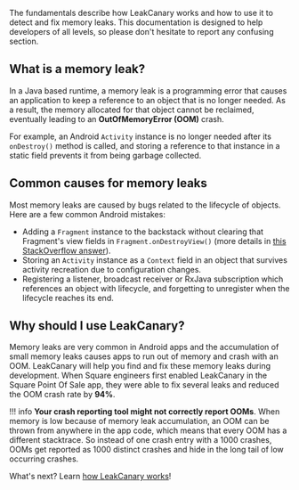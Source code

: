 The fundamentals describe how LeakCanary works and how to use it to detect and fix memory leaks. This documentation is designed to help developers of all levels, so please don't hesitate to report any confusing section.

## What is a memory leak?

In a Java based runtime, a memory leak is a programming error that causes an application to keep a reference to an object that is no longer needed. As a result, the memory allocated for that object cannot be reclaimed, eventually leading to an **OutOfMemoryError (OOM)** crash.

For example, an Android `Activity` instance is no longer needed after its `onDestroy()` method is called, and storing a reference to that instance in a static field prevents it from being garbage collected.

## Common causes for memory leaks

Most memory leaks are caused by bugs related to the lifecycle of objects. Here are a few common Android mistakes:

* Adding a `Fragment` instance to the backstack without clearing that Fragment's view fields in `Fragment.onDestroyView()` (more details in [this StackOverflow answer](https://stackoverflow.com/a/59504797/703646)).
* Storing an `Activity` instance as a `Context` field in an object that survives activity recreation due to configuration changes.
* Registering a listener, broadcast receiver or RxJava subscription which references an object with lifecycle, and forgetting to unregister when the lifecycle reaches its end.

## Why should I use LeakCanary?

Memory leaks are very common in Android apps and the accumulation of small memory leaks causes apps to run out of memory and crash with an OOM. LeakCanary will help you find and fix these memory leaks during development. When Square engineers first enabled LeakCanary in the Square Point Of Sale app, they were able to fix several leaks and reduced the OOM crash rate by **94%**.

!!! info
    **Your crash reporting tool might not correctly report OOMs**. When memory is low because of memory leak accumulation, an OOM can be thrown from anywhere in the app code, which means that every OOM has a different stacktrace. So instead of one crash entry with a 1000 crashes, OOMs get reported as 1000 distinct crashes and hide in the long tail of low occurring crashes.

What's next? Learn [how LeakCanary works](fundamentals-how-leakcanary-works.md)!